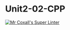 # Unit2-02-CPP
[![Mr Coxall's Super Linter](https://github.com/ICS3U-C-Programming-Serge-H/Unit2-02-CPP/workflows/Mr%20Coxall's%20Super%20Linter/badge.svg)](https://github.com/ICS3U-C-Programming-Serge-H/Unit2-02-CPP/actions/)
